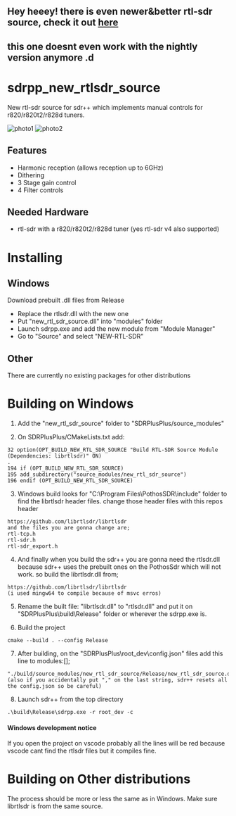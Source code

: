 ## Hey heeey! there is even newer&better rtl-sdr source, check it out [here](https://github.com/Sultan-papagani/sdrpp_rtlsdr_source)
## this one doesnt even work with the nightly version anymore .d

# sdrpp_new_rtlsdr_source


New rtl-sdr source for sdr++ which implements manual controls for r820/r820t2/r828d tuners.

![photo1](https://github.com/Sultan-papagani/sdrpp_new_rtlsdr_source/assets/69393574/920c01d4-c3fa-40b9-a60a-2151a50fd69e)
![photo2](https://github.com/Sultan-papagani/sdrpp_new_rtlsdr_source/assets/69393574/5373c07d-df57-48a4-b941-39b844962c43)

## Features
* Harmonic reception (allows reception up to 6GHz)
* Dithering
* 3 Stage gain control
* 4 Filter controls

## Needed Hardware
* rtl-sdr with a r820/r820t2/r828d tuner (yes rtl-sdr v4 also supported)

# Installing

## Windows

Download prebuilt .dll files from Release
* Replace the rtlsdr.dll with the new one
* Put "new_rtl_sdr_source.dll" into "modules" folder
* Launch sdrpp.exe and add the new module from "Module Manager"
* Go to "Source" and select "NEW-RTL-SDR"

## Other

There are currently no existing packages for other distributions

# Building on Windows

1) Add the "new_rtl_sdr_source" folder to "SDRPlusPlus/source_modules"

2) On SDRPlusPlus/CMakeLists.txt add:
```
32 option(OPT_BUILD_NEW_RTL_SDR_SOURCE "Build RTL-SDR Source Module (Dependencies: librtlsdr)" ON)
.
194 if (OPT_BUILD_NEW_RTL_SDR_SOURCE)
195 add_subdirectory("source_modules/new_rtl_sdr_source")
196 endif (OPT_BUILD_NEW_RTL_SDR_SOURCE)
```

3) Windows build looks for "C:\Program Files\PothosSDR\include" folder to find the librtlsdr header files. change those header files with this repos header
```
https://github.com/librtlsdr/librtlsdr
and the files you are gonna change are;
rtl-tcp.h
rtl-sdr.h
rtl-sdr_export.h
```

4) And finally when you build the sdr++ you are gonna need the rtlsdr.dll because sdr++ uses the prebuilt ones on the PothosSdr which will not work. so build the librtlsdr.dll from;
```
https://github.com/librtlsdr/librtlsdr
(i used mingw64 to compile because of msvc erros)
```

5) Rename the built file: "librtlsdr.dll" to "rtlsdr.dll" and put it on "SDRPlusPlus\build\Release" folder or wherever the sdrpp.exe is.

6) Build the project
```
cmake --build . --config Release
```

7) After building, on the "SDRPlusPlus\root_dev\config.json" files add this line to modules:[];
```
"./build/source_modules/new_rtl_sdr_source/Release/new_rtl_sdr_source.dll"
(also if you accidentally put "," on the last string, sdr++ resets all the config.json so be careful)
```

8) Launch sdr++ from the top directory
```
.\build\Release\sdrpp.exe -r root_dev -c
```

#### Windows development notice
If you open the project on vscode probably all the lines will be red because vscode cant find the rtlsdr files but it compiles fine.


# Building on Other distributions

The process should be more or less the same as in Windows. Make sure librtlsdr is from the same source.
